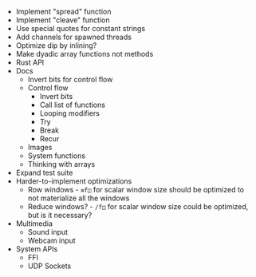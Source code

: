 - Implement "spread" function
- Implement "cleave" function
- Use special quotes for constant strings
- Add channels for spawned threads
- Optimize dip by inlining?
- Make dyadic array functions not methods
- Rust API
- Docs
  - Invert bits for control flow
  - Control flow
    - Invert bits
    - Call list of functions
    - Looping modifiers
    - Try
    - Break
    - Recur
  - Images
  - System functions
  - Thinking with arrays
- Expand test suite
- Harder-to-implement optimizations
  - Row windows - `≡f◫` for scalar window size should be optimized to not materialize all the windows
  - Reduce windows? - `/f◫` for scalar window size could be optimized, but is it necessary?
- Multimedia
  - Sound input
  - Webcam input
- System APIs
  - FFI
  - UDP Sockets
